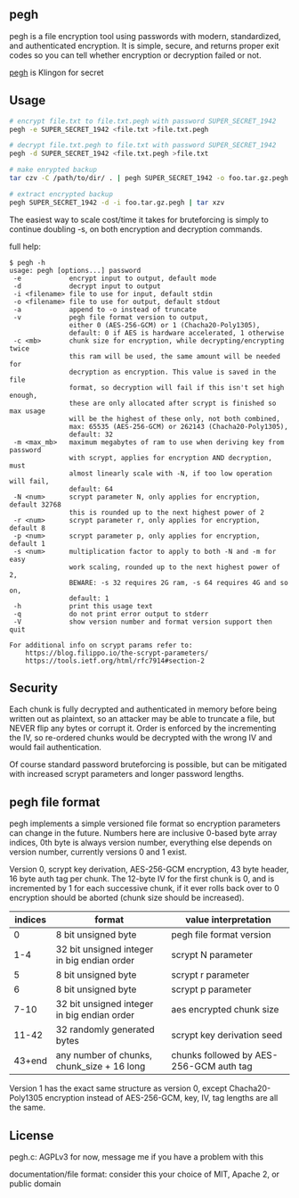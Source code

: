 pegh
----

pegh is a file encryption tool using passwords with modern, standardized, and authenticated encryption. It is simple, secure, and returns proper exit codes so you can tell whether encryption or decryption failed or not.

[pegh](http://klingonska.org/dict/?q=tlh%3Apegh) is Klingon for secret

Usage
-----

```sh
# encrypt file.txt to file.txt.pegh with password SUPER_SECRET_1942
pegh -e SUPER_SECRET_1942 <file.txt >file.txt.pegh

# decrypt file.txt.pegh to file.txt with password SUPER_SECRET_1942
pegh -d SUPER_SECRET_1942 <file.txt.pegh >file.txt

# make enrypted backup
tar czv -C /path/to/dir/ . | pegh SUPER_SECRET_1942 -o foo.tar.gz.pegh

# extract encrypted backup
pegh SUPER_SECRET_1942 -d -i foo.tar.gz.pegh | tar xzv
```

The easiest way to scale cost/time it takes for bruteforcing is simply to continue doubling -s, on both encryption and decryption commands.

full help:
```
$ pegh -h
usage: pegh [options...] password
 -e            encrypt input to output, default mode
 -d            decrypt input to output
 -i <filename> file to use for input, default stdin
 -o <filename> file to use for output, default stdout
 -a            append to -o instead of truncate
 -v            pegh file format version to output,
               either 0 (AES-256-GCM) or 1 (Chacha20-Poly1305),
               default: 0 if AES is hardware accelerated, 1 otherwise
 -c <mb>       chunk size for encryption, while decrypting/encrypting twice
               this ram will be used, the same amount will be needed for
               decryption as encryption. This value is saved in the file
               format, so decryption will fail if this isn't set high enough,
               these are only allocated after scrypt is finished so max usage
               will be the highest of these only, not both combined,
               max: 65535 (AES-256-GCM) or 262143 (Chacha20-Poly1305),
               default: 32
 -m <max_mb>   maximum megabytes of ram to use when deriving key from password
               with scrypt, applies for encryption AND decryption, must
               almost linearly scale with -N, if too low operation will fail,
               default: 64
 -N <num>      scrypt parameter N, only applies for encryption, default 32768
               this is rounded up to the next highest power of 2
 -r <num>      scrypt parameter r, only applies for encryption, default 8
 -p <num>      scrypt parameter p, only applies for encryption, default 1
 -s <num>      multiplication factor to apply to both -N and -m for easy
               work scaling, rounded up to the next highest power of 2,
               BEWARE: -s 32 requires 2G ram, -s 64 requires 4G and so on,
               default: 1
 -h            print this usage text
 -q            do not print error output to stderr
 -V            show version number and format version support then quit

For additional info on scrypt params refer to:
    https://blog.filippo.io/the-scrypt-parameters/
    https://tools.ietf.org/html/rfc7914#section-2
```

Security
--------

Each chunk is fully decrypted and authenticated in memory before being written out as plaintext, so an attacker may be able to truncate a file, but NEVER flip any bytes or corrupt it.  Order is enforced by the incrementing the IV, so re-ordered chunks would be decrypted with the wrong IV and would fail authentication.

Of course standard password bruteforcing is possible, but can be mitigated with increased scrypt parameters and longer password lengths.

pegh file format
----------------

pegh implements a simple versioned file format so encryption parameters can change in the future. Numbers here are inclusive 0-based byte array indices, 0th byte is always version number, everything else depends on version number, currently versions 0 and 1 exist.

Version 0, scrypt key derivation, AES-256-GCM encryption, 43 byte header, 16 byte auth tag per chunk. The 12-byte IV for the first chunk is 0, and is incremented by 1 for each successive chunk, if it ever rolls back over to 0 encryption should be aborted (chunk size should be increased).

| indices      | format                                      | value interpretation                    |
|--------------|---------------------------------------------|-----------------------------------------|
| 0            | 8  bit unsigned byte                        | pegh file format version                |
| 1-4          | 32 bit unsigned integer in big endian order | scrypt N parameter                      |
| 5            | 8  bit unsigned byte                        | scrypt r parameter                      |
| 6            | 8  bit unsigned byte                        | scrypt p parameter                      |
| 7-10         | 32 bit unsigned integer in big endian order | aes encrypted chunk size                |
| 11-42        | 32 randomly generated bytes                 | scrypt key derivation seed              |
| 43+end       | any number of chunks, chunk_size + 16 long  | chunks followed by AES-256-GCM auth tag |

Version 1 has the exact same structure as version 0, except Chacha20-Poly1305 encryption instead of AES-256-GCM, key, IV, tag lengths are all the same.

License
-------

pegh.c: AGPLv3 for now, message me if you have a problem with this

documentation/file format: consider this your choice of MIT, Apache 2, or public domain

